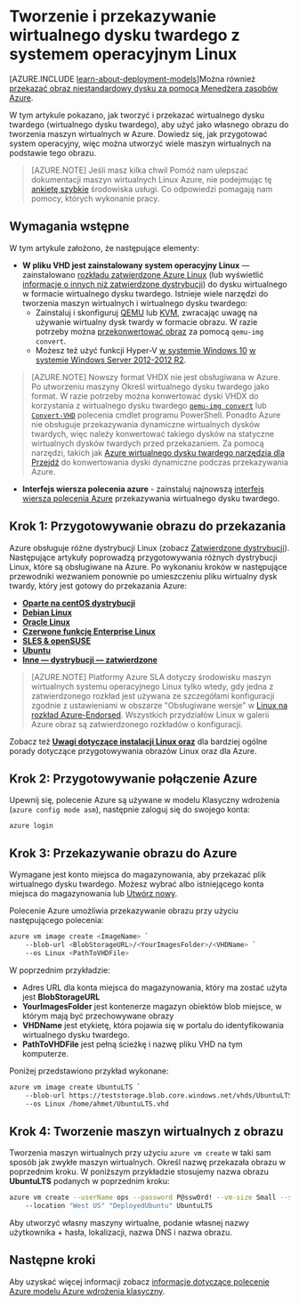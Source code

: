 <properties
    pageTitle="Tworzenie i przekazywanie wirtualnego dysku twardego Linux | Microsoft Azure"
    description="Tworzenie i przekazywanie Azure wirtualnego dysku twardego (wirtualny dysk twardy) z modelu Klasyczny wdrożenia, który zawiera system operacyjny Linux."
    services="virtual-machines-linux"
    documentationCenter=""
    authors="iainfoulds"
    manager="timlt"
    editor="tysonn"
    tags="azure-service-management"/>

<tags
    ms.service="virtual-machines-linux"
    ms.workload="infrastructure-services"
    ms.tgt_pltfrm="vm-linux"
    ms.devlang="na"
    ms.topic="article"
    ms.date="09/01/2016"
    ms.author="iainfou"/>

# <a name="creating-and-uploading-a-virtual-hard-disk-that-contains-the-linux-operating-system"></a>Tworzenie i przekazywanie wirtualnego dysku twardego z systemem operacyjnym Linux

[AZURE.INCLUDE [learn-about-deployment-models](../../includes/learn-about-deployment-models-classic-include.md)]Można również [przekazać obraz niestandardowy dysku za pomocą Menedżera zasobów Azure](virtual-machines-linux-upload-vhd.md).

W tym artykule pokazano, jak tworzyć i przekazać wirtualnego dysku twardego (wirtualnego dysku twardego), aby użyć jako własnego obrazu do tworzenia maszyn wirtualnych w Azure. Dowiedz się, jak przygotować system operacyjny, więc można utworzyć wiele maszyn wirtualnych na podstawie tego obrazu. 

>  [AZURE.NOTE] Jeśli masz kilka chwil Pomóż nam ulepszać dokumentacji maszyn wirtualnych Linux Azure, nie podejmując tę [ankietę szybkie](https://aka.ms/linuxdocsurvey) środowiska usługi. Co odpowiedzi pomagają nam pomocy, których wykonanie pracy.

## <a name="prerequisites"></a>Wymagania wstępne
W tym artykule założono, że następujące elementy:

- **W pliku VHD jest zainstalowany system operacyjny Linux** — zainstalowano [rozkładu zatwierdzone Azure Linux](virtual-machines-linux-endorsed-distros.md) (lub wyświetlić [informacje o innych niż zatwierdzone dystrybucji](virtual-machines-linux-create-upload-generic.md)) do dysku wirtualnego w formacie wirtualnego dysku twardego. Istnieje wiele narzędzi do tworzenia maszyn wirtualnych i wirtualnego dysku twardego:
    - Zainstaluj i skonfiguruj [QEMU](https://en.wikibooks.org/wiki/QEMU/Installing_QEMU) lub [KVM](http://www.linux-kvm.org/page/RunningKVM), zwracając uwagę na używanie wirtualny dysk twardy w formacie obrazu. W razie potrzeby można [przekonwertować obraz](https://en.wikibooks.org/wiki/QEMU/Images#Converting_image_formats) za pomocą `qemu-img convert`.
    - Możesz też użyć funkcji Hyper-V [w systemie Windows 10](https://msdn.microsoft.com/virtualization/hyperv_on_windows/quick_start/walkthrough_install) [w systemie Windows Server 2012-2012 R2](https://technet.microsoft.com/library/hh846766.aspx).

> [AZURE.NOTE] Nowszy format VHDX nie jest obsługiwana w Azure. Po utworzeniu maszyny Określ wirtualnego dysku twardego jako format. W razie potrzeby można konwertować dyski VHDX do korzystania z wirtualnego dysku twardego [`qemu-img convert`](https://en.wikibooks.org/wiki/QEMU/Images#Converting_image_formats) lub [`Convert-VHD`](https://technet.microsoft.com/library/hh848454.aspx) polecenia cmdlet programu PowerShell. Ponadto Azure nie obsługuje przekazywania dynamiczne wirtualnych dysków twardych, więc należy konwertować takiego dysków na statyczne wirtualnych dysków twardych przed przekazaniem. Za pomocą narzędzi, takich jak [Azure wirtualnego dysku twardego narzędzia dla Przejdź](https://github.com/Microsoft/azure-vhd-utils-for-go) do konwertowania dyski dynamiczne podczas przekazywania Azure.

- **Interfejs wiersza polecenia azure** - zainstaluj najnowszą [interfejs wiersza polecenia Azure](../virtual-machines-command-line-tools.md) przekazywania wirtualnego dysku twardego.

<a id="prepimage"> </a>
## <a name="step-1-prepare-the-image-to-be-uploaded"></a>Krok 1: Przygotowywanie obrazu do przekazania

Azure obsługuje różne dystrybucji Linux (zobacz [Zatwierdzone dystrybucji](virtual-machines-linux-endorsed-distros.md)). Następujące artykuły poprowadzą przygotowywania różnych dystrybucji Linux, które są obsługiwane na Azure. Po wykonaniu kroków w następujące przewodniki wezwaniem ponownie po umieszczeniu pliku wirtualny dysk twardy, który jest gotowy do przekazania Azure:

- **[Oparte na centOS dystrybucji](virtual-machines-linux-create-upload-centos.md)**
- **[Debian Linux](virtual-machines-linux-debian-create-upload-vhd.md)**
- **[Oracle Linux](virtual-machines-linux-oracle-create-upload-vhd.md)**
- **[Czerwone funkcję Enterprise Linux](virtual-machines-linux-redhat-create-upload-vhd.md)**
- **[SLES & openSUSE](virtual-machines-linux-suse-create-upload-vhd.md)**
- **[Ubuntu](virtual-machines-linux-create-upload-ubuntu.md)**
- **[Inne — dystrybucji — zatwierdzone](virtual-machines-linux-create-upload-generic.md)**

> [AZURE.NOTE] Platformy Azure SLA dotyczy środowisku maszyn wirtualnych systemu operacyjnego Linux tylko wtedy, gdy jedna z zatwierdzonego rozkład jest używana ze szczegółami konfiguracji zgodnie z ustawieniami w obszarze "Obsługiwane wersje" w [Linux na rozkład Azure-Endorsed](virtual-machines-linux-endorsed-distros.md). Wszystkich przydziałów Linux w galerii Azure obraz są zatwierdzonego rozkładów o konfiguracji.

Zobacz też **[Uwagi dotyczące instalacji Linux oraz](virtual-machines-linux-create-upload-generic.md#general-linux-installation-notes)** dla bardziej ogólne porady dotyczące przygotowywania obrazów Linux oraz dla Azure.


<a id="connect"> </a>
## <a name="step-2-prepare-the-connection-to-azure"></a>Krok 2: Przygotowywanie połączenie Azure

Upewnij się, polecenie Azure są używane w modelu Klasyczny wdrożenia (`azure config mode asm`), następnie zaloguj się do swojego konta:

```
azure login
```


<a id="upload"> </a>
## <a name="step-3-upload-the-image-to-azure"></a>Krok 3: Przekazywanie obrazu do Azure

Wymagane jest konto miejsca do magazynowania, aby przekazać plik wirtualnego dysku twardego. Możesz wybrać albo istniejącego konta miejsca do magazynowania lub [Utwórz nowy](../storage/storage-create-storage-account.md).

Polecenie Azure umożliwia przekazywanie obrazu przy użyciu następującego polecenia:

```bash
azure vm image create <ImageName> `
    --blob-url <BlobStorageURL>/<YourImagesFolder>/<VHDName> `
    --os Linux <PathToVHDFile>
```

W poprzednim przykładzie:

- Adres URL dla konta miejsca do magazynowania, który ma zostać użyta jest **BlobStorageURL**
- **YourImagesFolder** jest kontenerze magazyn obiektów blob miejsce, w którym mają być przechowywane obrazy
- **VHDName** jest etykietę, która pojawia się w portalu do identyfikowania wirtualnego dysku twardego.
- **PathToVHDFile** jest pełną ścieżkę i nazwę pliku VHD na tym komputerze.

Poniżej przedstawiono przykład wykonane:

```bash
azure vm image create UbuntuLTS `
    --blob-url https://teststorage.blob.core.windows.net/vhds/UbuntuLTS.vhd `
    --os Linux /home/ahmet/UbuntuLTS.vhd
```

## <a name="step-4-create-a-vm-from-the-image"></a>Krok 4: Tworzenie maszyn wirtualnych z obrazu
Tworzenia maszyn wirtualnych przy użyciu `azure vm create` w taki sam sposób jak zwykłe maszyn wirtualnych. Określ nazwę przekazała obrazu w poprzednim kroku. W poniższym przykładzie stosujemy nazwa obrazu **UbuntuLTS** podanych w poprzednim kroku:

```bash
azure vm create --userName ops --password P@ssw0rd! --vm-size Small --ssh `
    --location "West US" "DeployedUbuntu" UbuntuLTS
```

Aby utworzyć własny maszyny wirtualne, podanie własnej nazwy użytkownika + hasła, lokalizacji, nazwa DNS i nazwa obrazu.

## <a name="next-steps"></a>Następne kroki

Aby uzyskać więcej informacji zobacz [informacje dotyczące polecenie Azure modelu Azure wdrożenia klasyczny](../virtual-machines-command-line-tools.md).

[Step 1: Prepare the image to be uploaded]: #prepimage
[Step 2: Prepare the connection to Azure]: #connect
[Step 3: Upload the image to Azure]: #upload
